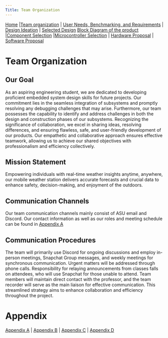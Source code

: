 ```yaml
---
Title: Team Organization
---
```

[Home](/index.md) |[Team organization](/Team_organization.md) | [User Needs, Benchmarking, and Requirements](/User_Needs_Benchmarking_Requirements.md) | [Design Ideation](/Design_Ideation.md) | [Selected Design](/Selected_Design.md) 
[Block Diagram of the product](/Block_Diagram_of_the_product.md) |[Component Selection](/Component_Selection.md) |[Microcontroller Selection](/Microcontroller_Selection.md) | [Hardware Proposal](/Hardware_Proposal.md) | [Software Proposal](/Software_Proposal.md)

# Team Organization

## Our Goal 

As an aspiring engineering student, we are dedicated to developing proficient embedded system design skills for future projects. Our commitment lies in the seamless integration of subsystems and promptly resolving any debugging challenges that may arise. Furthermore, our team possesses the capability to identify and address challenges in both the design and construction phases of our subsystems.
Recognizing the significance of collaboration, we excel in sharing ideas, resolving differences, and ensuring flawless, safe, and user-friendly development of our products. Our empathetic and collaborative approach ensures effective teamwork, allowing us to achieve our shared objectives with professionalism and efficiency collectively.

## Mission Statement 
Empowering individuals with real-time weather insights anytime, anywhere, our mobile weather station delivers accurate forecasts and crucial data to enhance safety, decision-making, and enjoyment of the outdoors.

## Communication Channels
Our team communication channels mainly consist of ASU email and Discord. Our contact information as well as our roles and meeting schedule can be found in [Appendix A](Appendix_A.md)

## Communication Procedures
The team will primarily use Discord for ongoing discussions and employ in-person meetings, Snapchat Group messages, and weekly meetings for synchronous communication. Urgent matters will be addressed through phone calls. Responsibility for relaying announcements from classes falls on attendees, who will use Snapchat for those unable to attend. Team members will maintain direct contact with the professor, and the team recorder will serve as the main liaison for effective communication. This streamlined strategy aims to enhance collaboration and efficiency throughout the project.

# Appendix
[Appendix A](/Appendix_A.md) | [Appendix B](/Appendix_B.md) | [Appendix C](/Appendix_C.md) | [Appendix D](/Appendix_D.md)
